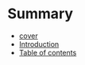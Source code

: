 # Summary

* [cover](cover.md)
* [Introduction](README.md)
* [Table of contents](table-of-contents.md)

